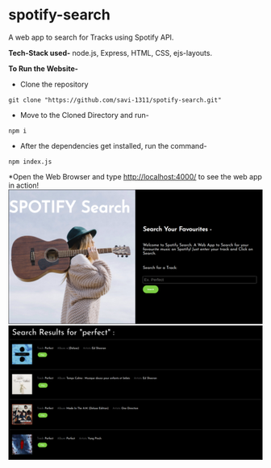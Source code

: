 # spotify-search
A web app to search for Tracks using Spotify API.

**Tech-Stack used-**  node.js, Express, HTML, CSS, ejs-layouts.

**To Run the Website-**

* Clone the repository
```
git clone "https://github.com/savi-1311/spotify-search.git"
```
* Move to the Cloned Directory and run- 
```
npm i
```
* After the dependencies get installed, run the command-
```
npm index.js
```
*Open the Web Browser and type  [http://localhost:4000/](http://localhost:4000/) to see the web app in action!
![Homepage](https://github.com/savi-1311/spotify-search/blob/master/Home.png)
![SearchResults](https://github.com/savi-1311/spotify-search/blob/master/Search.png)
